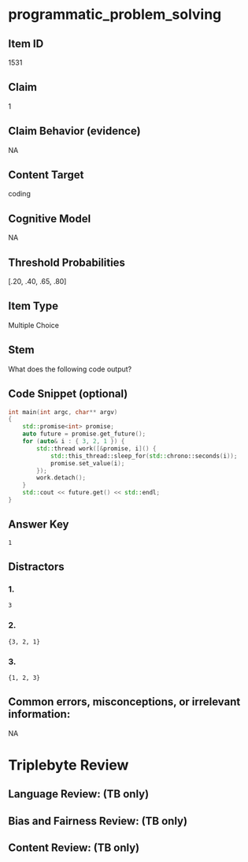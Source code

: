 # programmatic_problem_solving

## Item ID
1531

## Claim
1

## Claim Behavior (evidence)
NA

## Content Target
coding

## Cognitive Model
NA

## Threshold Probabilities
[.20, .40, .65, .80]

## Item Type
Multiple Choice

## Stem
What does the following code output?

## Code Snippet (optional)
```cpp
int main(int argc, char** argv)
{
	std::promise<int> promise;
	auto future = promise.get_future();
	for (auto& i : { 3, 2, 1 }) {
		std::thread work([&promise, i]() {
			std::this_thread::sleep_for(std::chrono::seconds(i));
			promise.set_value(i);
		});
		work.detach();
	}
	std::cout << future.get() << std::endl;
}
```

## Answer Key
`1`

## Distractors

### 1.
`3`

### 2.
`{3, 2, 1}`

### 3.
`{1, 2, 3}`

## Common errors, misconceptions, or irrelevant information:
NA

# Triplebyte Review


## Language Review: (TB only)


## Bias and Fairness Review: (TB only)


## Content Review: (TB only)

